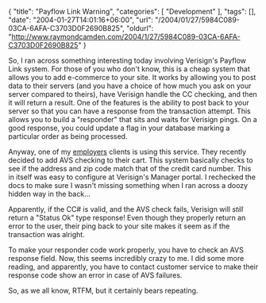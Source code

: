 {
	"title": "Payflow Link Warning",
	"categories": [
		"Development"
	],
	"tags": [],
	"date": "2004-01-27T14:01:16+06:00",
	"url": "/2004/01/27/5984C089-03CA-6AFA-C3703D0F2690B825",
	"oldurl": "http://www.raymondcamden.com/2004/1/27/5984C089-03CA-6AFA-C3703D0F2690B825"
}

So, I ran across something interesting today involving Verisign's Payflow Link system. For those of you who don't know, this is a cheap system that allows you to add e-commerce to your site. It works by allowing you to post data to their servers (and you have a choice of how much you ask on your server compared to theirs), have Verisign handle the CC checking, and then it will return a result. One of the features is the ability to post back to your server so that you can have a response from the transaction attempt. This allows you to build a "responder" that sits and waits for Verisign pings. On a good response, you could update a flag in your database marking a particular order as being processed.

Anyway, one of my <a href="http://www.mindseye.com">employers</a> clients is using this service. They recently decided to add AVS checking to their cart. This system basically checks to see if the address and zip code match that of the credit card number. This in itself was easy to configure at Verisign's Manager portal. I rechecked the docs to make sure I wasn't missing something when I ran across a doozy hidden way in the back...

Apparently, if the CC# is valid, and the AVS check fails, Verisign will <i>still</i> return a "Status Ok" type response! Even though they properly return an error to the user, their ping back to your site makes it seem as if the transaction was alright. 

To make your responder code work properly, you have to check an AVS response field. Now, this seems incredibly crazy to me. I did some more reading, and apparently, you have to contact customer service to make their response code show an error in case of AVS failures.

So, as we all know, RTFM, but it certainly bears repeating.